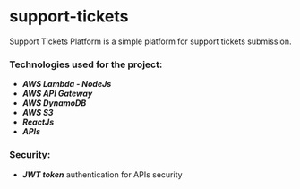 # support-tickets
Support Tickets Platform is a simple platform for support tickets submission.

### Technologies used for the project:
  - ***AWS Lambda - NodeJs***
  - ***AWS API Gateway***
  - ***AWS DynamoDB***
  - ***AWS S3***
  - ***ReactJs***
  - ***APIs***

### Security:
  - ***JWT token*** authentication for APIs security
